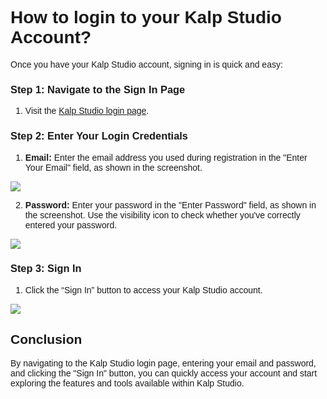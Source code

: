 <style>  body { font-family: "Source Sans 3", sans-serif!important; }</style>

<link  href="https://fonts.googleapis.com/css2?family=Source+Sans+3:ital,wght@0,200..900;1,200..900&display=swap"  rel="stylesheet">  <link  rel="stylesheet"  href="https://fonts.googleapis.com/icon?family=Material+Icons">

# **How to login to your Kalp Studio Account?**

Once you have your Kalp Studio account, signing in is quick and easy:

### **Step 1: Navigate to the Sign In Page**

1.  Visit the [Kalp Studio login page](https://accounts.kalp.studio/login?redirect_url=https://console.kalp.studio).
    

### **Step 2: Enter Your Login Credentials**


1.  **Email:** Enter the email address you used during registration in the "Enter Your Email" field, as shown in the screenshot.

![](https://docs-images-kalp-studio.s3.ap-south-1.amazonaws.com/SS+Audit+7/email.jpg)
    
2.  **Password:** Enter your password in the "Enter Password" field, as shown in the screenshot. Use the visibility icon to check whether you've correctly entered your password.
    
![](https://docs-images-kalp-studio.s3.ap-south-1.amazonaws.com/SS+Audit+7/pswd.jpg)

### **Step 3: Sign In**

1.  Click the “Sign In” button to access your Kalp Studio account.

![](https://docs-images-kalp-studio.s3.ap-south-1.amazonaws.com/SS+Audit+7/signin.jpg)

## Conclusion

By navigating to the Kalp Studio login page, entering your email and password, and clicking the "Sign In" button, you can quickly access your account and start exploring the features and tools available within Kalp Studio. 
